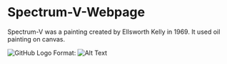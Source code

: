 <h1> Spectrum-V-Webpage</h1>
                             Spectrum-V was a painting created by Ellsworth Kelly in 1969. It used oil painting on canvas.

![GitHub Logo](/images/logo.png)
Format: ![Alt Text](https://i.pinimg.com/originals/94/5c/c7/945cc70fabde199ace9e0abadcb62913.jpg)
